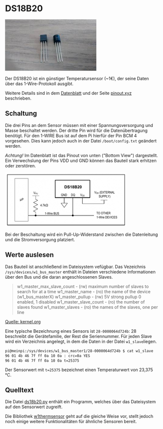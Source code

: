 DS18B20
=======

![Bild](doc/ds18b20.jpg)

Der DS18B20 ist ein günstiger Temperatursensor (~1€), der seine Daten
über das 1-Wire-Protokoll ausgibt.

Weitere Details sind in dem [Datenblatt](doc/DS18B20.pdf) und der
Seite [pinout.xyz](https://pinout.xyz/pinout/1_wire) beschrieben.


Schaltung
---------

Die drei Pins an dem Sensor müssen mit einer Spannungsversorgung und
Masse beschaltet werden. Der dritte Pin wird für die Datenübertragung
benötigt. Für den 1-WIRE Bus ist auf dem Pi hierfür der Pin BCM 4
vorgesehen. Dies kann jedoch auch in der Datei `/boot/config.txt`
geändert werden.

_Achtung!_ Im Datenblatt ist das Pinout von unten ("Bottom View")
dargestellt. Ein Verwechslung der Pins VDD und GND können das Bauteil
stark erhitzen oder zerstören.

![schaltung](doc/schaltung.png)

Bei der Beschaltung wird ein Pull-Up-Widerstand zwischen die
Datenleitung und die Stromversorgung platziert.

Werte auslesen
--------------

Das Bauteil ist anschließend im Dateisystem vefügbar. Das Vezeichnis
`/sys/devices/w1_bus_master` enthält in Dateien verschiedene
Informationen über den Bus und die daran angeschlossenen Slaves.

> w1_master_max_slave_count
>                    - (rw) maximum number of slaves to search for at a time
> w1_master_name     - (ro) the name of the device (w1_bus_masterX)
> w1_master_pullup   - (rw) 5V strong pullup 0 enabled, 1 disabled
> w1_master_slave_count
>	                    - (ro) the number of slaves found
> w1_master_slaves   - (ro) the names of the slaves, one per line

[Quelle: kernel.org](https://www.kernel.org/doc/Documentation/w1/w1.generic)

Eine typische Bezeichnung eines Sensors ist `28-0000064d724b`: 28
beschreibt die Gerätefamilie, der Rest die Seriennummer. Für jeden
Slave wird ein Verzeichnis angelegt, in dem die Daten in der Datei
`w1_slave`liegen.

	pi@meinpi:/sys/devices/w1_bus_master1/28-0000064d724b $ cat w1_slave 
	96 01 4b 46 7f ff 0a 10 0a : crc=0a YES
	96 01 4b 46 7f ff 0a 10 0a t=25375

Der Sensorwert mit `t=25375` bezeichnet einen Temperaturwert von
23,375 °C.

Quelltext
---------

Die Datei [ds18b20.py](ds18b20.py) enthält ein Programm, welches über
das Dateisystem auf den Sensorwert zugreift.

Die Bibliothek
[w1thermsensor](https://github.com/timofurrer/w1thermsensor) geht auf
die gleiche Weise vor, stellt jedoch noch einige weitere
Funktionalitäten für ähnliche Sensoren bereit.
